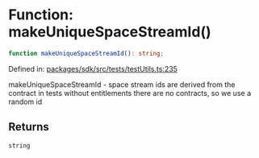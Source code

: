 # Function: makeUniqueSpaceStreamId()

```ts
function makeUniqueSpaceStreamId(): string;
```

Defined in: [packages/sdk/src/tests/testUtils.ts:235](https://github.com/towns-protocol/towns/blob/0db1fd0ac7258e8db8cedfb6183e8eade8284fa1/packages/sdk/src/tests/testUtils.ts#L235)

makeUniqueSpaceStreamId - space stream ids are derived from the contract
in tests without entitlements there are no contracts, so we use a random id

## Returns

`string`
